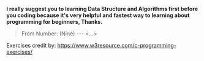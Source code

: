 <b>I really suggest you to learning Data Structure and Algorithms first before you coding because it's very helpful and fastest way to learning about programming for beginners, Thanks.</b>
> From Number: (Nine) --- <...>

Exercises credit by: https://www.w3resource.com/c-programming-exercises/
